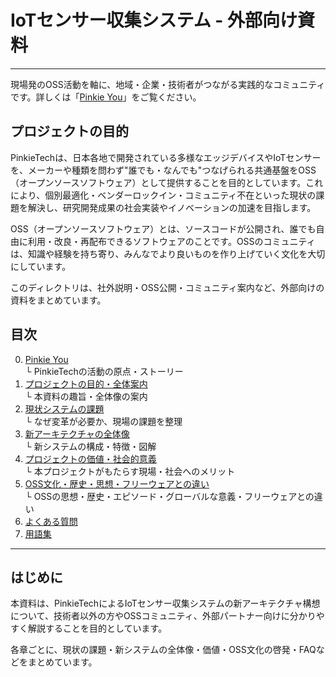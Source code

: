 # IoTセンサー収集システム - 外部向け資料

---

現場発のOSS活動を軸に、地域・企業・技術者がつながる実践的なコミュニティです。詳しくは「[Pinkie You](activity-origin.md)」をご覧ください。

## プロジェクトの目的

PinkieTechは、日本各地で開発されている多様なエッジデバイスやIoTセンサーを、メーカーや種類を問わず"誰でも・なんでも"つなげられる共通基盤をOSS（オープンソースソフトウェア）として提供することを目的としています。これにより、個別最適化・ベンダーロックイン・コミュニティ不在といった現状の課題を解決し、研究開発成果の社会実装やイノベーションの加速を目指します。

OSS（オープンソースソフトウェア）とは、ソースコードが公開され、誰でも自由に利用・改良・再配布できるソフトウェアのことです。OSSのコミュニティは、知識や経験を持ち寄り、みんなでより良いものを作り上げていく文化を大切にしています。

このディレクトリは、社外説明・OSS公開・コミュニティ案内など、外部向けの資料をまとめています。

## 目次

0. [Pinkie You](activity-origin.md)  
   └ PinkieTechの活動の原点・ストーリー
1. [プロジェクトの目的・全体案内](README.md)  
   └ 本資料の趣旨・全体像の案内
2. [現状システムの課題](problems.md)  
   └ なぜ変革が必要か、現場の課題を整理
3. [新アーキテクチャの全体像](system-overview.md)  
   └ 新システムの構成・特徴・図解
4. [プロジェクトの価値・社会的意義](value-proposition.md)  
   └ 本プロジェクトがもたらす現場・社会へのメリット
5. [OSS文化・歴史・思想・フリーウェアとの違い](oss-culture.md)  
   └ OSSの思想・歴史・エピソード・グローバルな意義・フリーウェアとの違い
6. [よくある質問](faq.md)
7. [用語集](glossary.md)

---

## はじめに

本資料は、PinkieTechによるIoTセンサー収集システムの新アーキテクチャ構想について、技術者以外の方やOSSコミュニティ、外部パートナー向けに分かりやすく解説することを目的としています。

各章ごとに、現状の課題・新システムの全体像・価値・OSS文化の啓発・FAQなどをまとめています。
